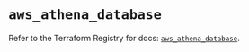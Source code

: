 # `aws_athena_database`

Refer to the Terraform Registry for docs: [`aws_athena_database`](https://registry.terraform.io/providers/hashicorp/aws/6.9.0/docs/resources/athena_database).
